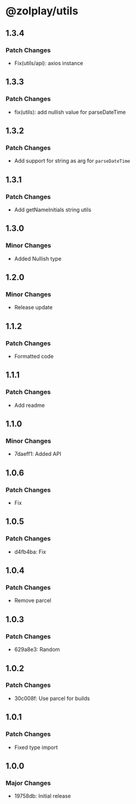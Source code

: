 # @zolplay/utils

## 1.3.4

### Patch Changes

- Fix(utils/api): axios instance

## 1.3.3

### Patch Changes

- fix(utils): add nullish value for parseDateTime

## 1.3.2

### Patch Changes

- Add support for string as arg for `parseDateTime`

## 1.3.1

### Patch Changes

- Add getNameInitials string utils

## 1.3.0

### Minor Changes

- Added Nullish type

## 1.2.0

### Minor Changes

- Release update

## 1.1.2

### Patch Changes

- Formatted code

## 1.1.1

### Patch Changes

- Add readme

## 1.1.0

### Minor Changes

- 7daeff1: Added API

## 1.0.6

### Patch Changes

- Fix

## 1.0.5

### Patch Changes

- d4fb4ba: Fix

## 1.0.4

### Patch Changes

- Remove parcel

## 1.0.3

### Patch Changes

- 629a8e3: Random

## 1.0.2

### Patch Changes

- 30c008f: Use parcel for builds

## 1.0.1

### Patch Changes

- Fixed type import

## 1.0.0

### Major Changes

- 19758db: Initial release
